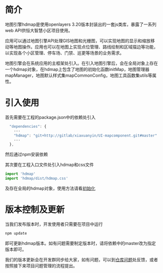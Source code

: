 # 简介

地图引擎hdmap是使用openlayers 3.20版本封装出的一套js类库，暴露了一系列web API供恒大智慧小区项目使用。

应用可以通过地图引擎API处理GIS地图和光栅图，可以实现地图的显示和缩放移动等地图操作。应用也可以在地图上实现点位管理、路线绘制和区域描边等功能，以实现各个小区管理、停车场、门禁、巡更等场景的业务需求。

地图引擎会在系统应用的主框架处引入。在引入地图引擎后，会在全局对象上存在一个hdmap对象，在hdmap上包含了地图的初始化函数initMap，地图管理器mapManager，地图默认样式集mapCommonConfig，地图工具函数集utils等属性。

# 引入使用

首先需要在工程的package.json中的依赖处引入

```javascript
  "dependencies": {
    ···
    "hdmap": "git+http://gitlab/xiaxuanyin/UI-mapcomponent.git#master"
    ···
  },
```

然后通过npm安装依赖

其次要在工程入口文件处引入hdmap和css文件

```javascript
import 'hdmap'
import 'hdmap/dist/hdmap.css'
```

及存在全局的hdmap对象，使用方法请看[初始化](map/init.md)

# 版本控制及更新

当我们发布版本时，开发使用者只需要在项目中运行
```javascript
npm update
```
即可更新hdmap版本。如有问题需要制定版本时，请将依赖中的master改为指定版本即可。

我们的版本更新会在开发群同步给大家，如有问题，可以到[仓库问题](http://gitlab/xiaxuanyin/UI-mapcomponent/issues)处反馈，或者按照接下来项目问题管理的流程提出。